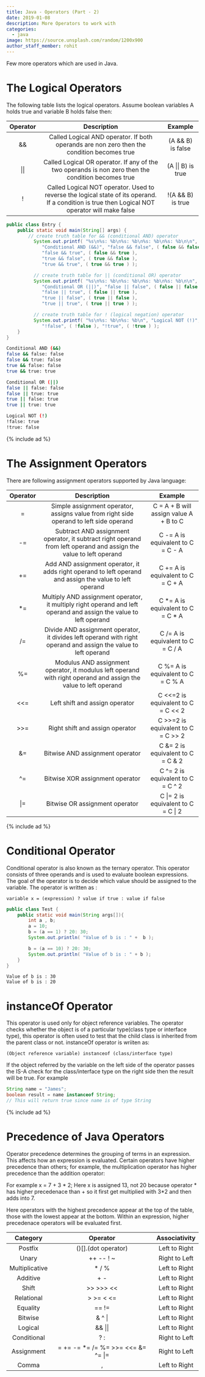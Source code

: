 ```yaml
---
title: Java - Operators (Part - 2)
date: 2019-01-08
description: More Operators to work with
categories:
  - java
image: https://source.unsplash.com/random/1200x900
author_staff_member: rohit
---
```


Few more operators which are used in Java.

# The Logical Operators
The following table lists the logical operators. Assume boolean variables A holds true and variable B holds false then:

| Operator  | Description   | Example   |
| :----:    | :---:         | :---:     |
| &&        | Called Logical AND operator. If both operands are non zero then the condition becomes true | (A && B) is false |
| \\|\\|    | Called Logical OR operator. If any of the two operands is non zero then the condition becomes true | (A \\|\\| B) is true |
| !         | Called Logical NOT operator. Used to reverse the logical state of its operand. If a condition is true then Logical NOT operator will make false | !(A && B) is true |

```java
public class Entry {
	public static void main(String[] args) {
		// create truth table for && (conditional AND) operator
	      System.out.printf( "%s\n%s: %b\n%s: %b\n%s: %b\n%s: %b\n\n",
	         "Conditional AND (&&)", "false && false", ( false && false ),
	         "false && true", ( false && true ), 
	         "true && false", ( true && false ),
	         "true && true", ( true && true ) );

	      // create truth table for || (conditional OR) operator
	      System.out.printf( "%s\n%s: %b\n%s: %b\n%s: %b\n%s: %b\n\n",
	         "Conditional OR (||)", "false || false", ( false || false ),
	         "false || true", ( false || true ),
	         "true || false", ( true || false ),
	         "true || true", ( true || true ) );

	      // create truth table for ! (logical negation) operator
	      System.out.printf( "%s\n%s: %b\n%s: %b\n", "Logical NOT (!)",
	         "!false", ( !false ), "!true", ( !true ) );
	}
}
```

```bash
Conditional AND (&&)
false && false: false
false && true: false
true && false: false
true && true: true

Conditional OR (||)
false || false: false
false || true: true
true || false: true
true || true: true

Logical NOT (!)
!false: true
!true: false
```
{% include ad %}

# The Assignment Operators
There are following assignment operators supported by Java language:

| Operator  | Description   | Example   |
| :----:    | :---:         | :---:     |
| = | Simple assignment operator, assigns value from right side operand to left side operand | C = A + B will assign value A + B to C |
| -= | Subtract AND assignment operator, it subtract right operand from left operand and assign the value to left operand | C -= A is equivalent to C = C - A |
| += | Add AND assignment operator, it adds right operand to left operand and assign the value to left operand | C += A is equivalent to C = C + A |
| *= | Multiply AND assignment operator, it multiply right operand and left operand and assign the value to left operand | C *= A is equivalent to C = C * A |
| /= | Divide AND assignment operator, it divides left operand with right operand and assign the value to left operand | C /= A is equivalent to C = C / A |
| %= | Modulus AND assignment operator, it modulus left operand with right operand and assign the value to left operand | C %= A is equivalent to C = C % A |
| <<= | Left shift and assign operator | C <<=2  is equivalent to C = C << 2 |
| >>= | Right shift and assign operator | C >>=2  is equivalent to C = C >> 2 |
| &= | Bitwise AND assignment operator | C &= 2  is equivalent to C = C & 2 |
| ^= | Bitwise XOR assignment operator | C ^= 2  is equivalent to C = C ^ 2 |
| \\|= | Bitwise OR assignment operator | C \\|= 2  is equivalent to C = C \\| 2 |

{% include ad %}
# Conditional Operator
Conditional operator is also known as the ternary operator. This operator consists of three operands and is used to evaluate boolean expressions. The goal of the operator is to decide which value should be assigned to the variable. The operator is written as :

```text
variable x = (expression) ? value if true : value if false
```

```java
public class Test {
	public static void main(String args[]){
		int a , b;
		a = 10;
		b = (a == 1) ? 20: 30;
		System.out.println( "Value of b is : " +  b );

		b = (a == 10) ? 20: 30;
		System.out.println( "Value of b is : " + b );
	}
}
```
```text
Value of b is : 30
Value of b is : 20
```

# instanceOf Operator
This operator is used only for object reference variables. The operator checks whether the object is of a particular type(class type or interface type), this operator is often used to test that the child class is inherited from the parent class or not. instanceOf operator is wriiten as:

```text
(Object reference variable) instanceof (class/interface type)
```

If the object referred by the variable on the left side of the operator passes the IS-A check for the class/interface type on the right side then the result will be true. For example 

```java
String name = "James";
boolean result = name instanceof String;
// This will return true since name is of type String
```
{% include ad %}
# Precedence of Java Operators
Operator precedence determines the grouping of terms in an expression. This affects how an expression is evaluated. Certain operators have higher precedence than others; for example, the multiplication operator has higher precedence than the addition operator:

For example x = 7 + 3 * 2; Here x is assigned 13, not 20 because operator * has higher precedenace than + so it first get multiplied with 3*2 and then adds into 7.

Here operators with the highest precedence appear at the top of the table, those with the lowest appear at the bottom. Within an expression, higher precedenace operators will be evaluated first.

| Category  | Operator   | Associativity   |
| :----:    | :---:         | :---:     |
| Postfix   | ()[].(dot operator)| Left to Right |
| Unary   | ++ -- ! ~ | Right to Left |
| Multiplicative   | * / % | Left to Right |
| Additive   | + - | Left to Right |
| Shift   | >> >>> << | Left to Right |
| Relational   | > >= < <= | Left to Right |
| Equality   | == != | Left to Right |
| Bitwise   | & ^ \\| | Left to Right |
| Logical   | && \\|\\| | Left to Right |
| Conditional      | ? : | Right to Left |
| Assignment      | = += -= *= /= %= >>= <<= &= ^= \\|= | Right to Left |
| Comma      | , | Left to Right |













